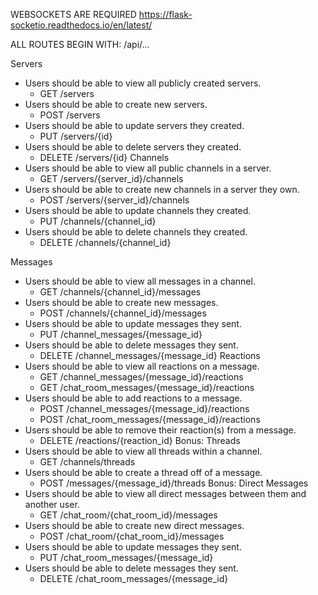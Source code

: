 WEBSOCKETS ARE REQUIRED
https://flask-socketio.readthedocs.io/en/latest/

ALL ROUTES BEGIN WITH: /api/...

Servers
- Users should be able to view all publicly created servers.
    - GET /servers
- Users should be able to create new servers.
    - POST /servers
- Users should be able to update servers they created.
    - PUT /servers/{id}
- Users should be able to delete servers they created.
    - DELETE /servers/{id}
Channels
- Users should be able to view all public channels in a server.
    - GET /servers/{server_id}/channels
- Users should be able to create new channels in a server they own.
    - POST /servers/{server_id}/channels
- Users should be able to update channels they created.
    - PUT /channels/{channel_id}
- Users should be able to delete channels they created.
    - DELETE /channels/{channel_id}
  
Messages
- Users should be able to view all messages in a channel.
    - GET /channels/{channel_id}/messages
- Users should be able to create new messages.
    - POST /channels/{channel_id}/messages
- Users should be able to update messages they sent.
    - PUT /channel_messages/{message_id}
- Users should be able to delete messages they sent.
    - DELETE /channel_messages/{message_id}
Reactions
- Users should be able to view all reactions on a message.
    - GET /channel_messages/{message_id}/reactions
    - GET /chat_room_messages/{message_id}/reactions
- Users should be able to add reactions to a message.
    - POST /channel_messages/{message_id}/reactions
    - POST /chat_room_messages/{message_id}/reactions
- Users should be able to remove their reaction(s) from a message.
    - DELETE /reactions/{reaction_id}
Bonus: Threads
- Users should be able to view all threads within a channel.
    - GET /channels/threads
- Users should be able to create a thread off of a message.
    - POST /messages/{message_id}/threads
Bonus: Direct Messages
- Users should be able to view all direct messages between them and another user.
    - GET /chat_room/{chat_room_id}/messages
- Users should be able to create new direct messages.
    - POST /chat_room/{chat_room_id}/messages
- Users should be able to update messages they sent.
    - PUT /chat_room_messages/{message_id}
- Users should be able to delete messages they sent.
    - DELETE /chat_room_messages/{message_id}
